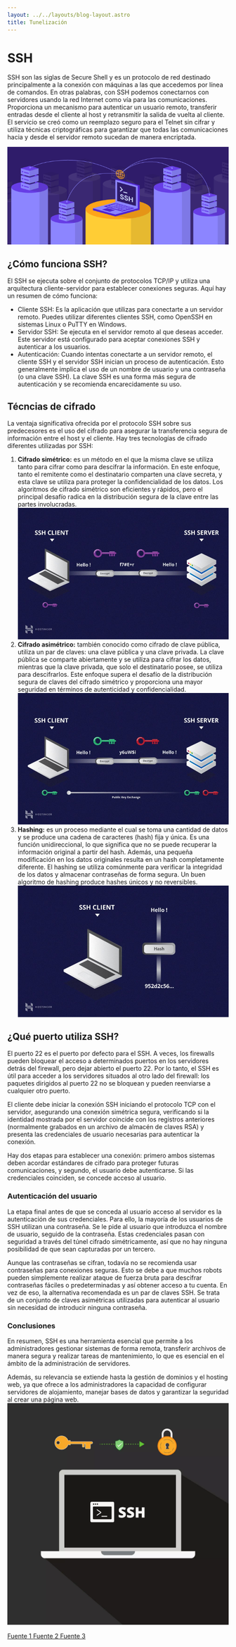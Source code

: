 ```yaml
---
layout: ../../layouts/blog-layout.astro
title: Tunelización
---
```


# SSH

SSH son las siglas de Secure Shell y es un protocolo de red destinado principalmente a la conexión con máquinas a las que accedemos por línea de comandos. En otras palabras, con SSH podemos conectarnos con servidores usando la red Internet como vía para las comunicaciones. Proporciona un mecanismo para autenticar un usuario remoto, transferir entradas desde el cliente al host y retransmitir la salida de vuelta al cliente. El servicio se creó como un reemplazo seguro para el Telnet sin cifrar y utiliza técnicas criptográficas para garantizar que todas las comunicaciones hacia y desde el servidor remoto sucedan de manera encriptada.

![SSH.](../../assets/tunneling/ssh-3.png)

## ¿Cómo funciona SSH?

El SSH se ejecuta sobre el conjunto de protocolos TCP/IP y  utiliza una arquitectura cliente-servidor para establecer conexiones seguras. Aquí hay un resumen de cómo funciona:

* Cliente SSH: Es la aplicación que utilizas para conectarte a un servidor remoto. Puedes utilizar diferentes clientes SSH, como OpenSSH en sistemas Linux o PuTTY en Windows.
* Servidor SSH: Se ejecuta en el servidor remoto al que deseas acceder. Este servidor está configurado para aceptar conexiones SSH y autenticar a los usuarios.
* Autenticación: Cuando intentas conectarte a un servidor remoto, el cliente SSH y el servidor SSH inician un proceso de autenticación. Esto generalmente implica el uso de un nombre de usuario y una contraseña (o una clave SSH). La clave SSH es una forma más segura de autenticación y se recomienda encarecidamente su uso.

## Técncias de cifrado

La ventaja significativa ofrecida por el protocolo SSH sobre sus predecesores es el uso del cifrado para asegurar la transferencia segura de información entre el host y el cliente. Hay tres tecnologías de cifrado diferentes utilizadas por SSH:

1. **Cifrado simétrico:** es un método en el que la misma clave se utiliza tanto para cifrar como para descifrar la información. En este enfoque, tanto el remitente como el destinatario comparten una clave secreta, y esta clave se utiliza para proteger la confidencialidad de los datos. Los algoritmos de cifrado simétrico son eficientes y rápidos, pero el principal desafío radica en la distribución segura de la clave entre las partes involucradas.
![cifrado 1.](../../assets/tunneling/SSHsimetrica.jpg)
2. **Cifrado asimétrico:** también conocido como cifrado de clave pública, utiliza un par de claves: una clave pública y una clave privada. La clave pública se comparte abiertamente y se utiliza para cifrar los datos, mientras que la clave privada, que solo el destinatario posee, se utiliza para descifrarlos. Este enfoque supera el desafío de la distribución segura de claves del cifrado simétrico y proporciona una mayor seguridad en términos de autenticidad y confidencialidad.
![cifrado 2.](../../assets/tunneling/SSHasimetrica.jpg)
3. **Hashing:** es un proceso mediante el cual se toma una cantidad de datos y se produce una cadena de caracteres (hash) fija y única. Es una función unidireccional, lo que significa que no se puede recuperar la información original a partir del hash. Además, una pequeña modificación en los datos originales resulta en un hash completamente diferente. El hashing se utiliza comúnmente para verificar la integridad de los datos y almacenar contraseñas de forma segura. Un buen algoritmo de hashing produce hashes únicos y no reversibles.
![cifrado 3.](../../assets/tunneling/SSHhashing.jpg)

## ¿Qué puerto utiliza SSH?

El puerto 22 es el puerto por defecto para el SSH. A veces, los firewalls pueden bloquear el acceso a determinados puertos en los servidores detrás del firewall, pero dejar abierto el puerto 22. Por lo tanto, el SSH es útil para acceder a los servidores situados al otro lado del firewall: los paquetes dirigidos al puerto 22 no se bloquean y pueden reenviarse a cualquier otro puerto.

El cliente debe iniciar la conexión SSH iniciando el protocolo TCP con el servidor, asegurando una conexión simétrica segura, verificando si la identidad mostrada por el servidor coincide con los registros anteriores (normalmente grabados en un archivo de almacén de claves RSA) y presenta las credenciales de usuario necesarias para autenticar la conexión.

Hay dos etapas para establecer una conexión: primero ambos sistemas deben acordar estándares de cifrado para proteger futuras comunicaciones, y segundo, el usuario debe autenticarse. Si las credenciales coinciden, se concede acceso al usuario.

### Autenticación del usuario

La etapa final antes de que se conceda al usuario acceso al servidor es la autenticación de sus credenciales. Para ello, la mayoría de los usuarios de SSH utilizan una contraseña. Se le pide al usuario que introduzca el nombre de usuario, seguido de la contraseña. Estas credenciales pasan con seguridad a través del túnel cifrado simétricamente, así que no hay ninguna posibilidad de que sean capturadas por un tercero.

Aunque las contraseñas se cifran, todavía no se recomienda usar contraseñas para conexiones seguras. Esto se debe a que muchos robots pueden simplemente realizar ataque de fuerza bruta para descifrar contraseñas fáciles o predeterminadas y así obtener acceso a tu cuenta. En vez de eso, la alternativa recomendada es un par de claves SSH. Se trata de un conjunto de claves asimétricas utilizadas para autenticar al usuario sin necesidad de introducir ninguna contraseña.

### Conclusiones
En resumen, SSH es una herramienta esencial que permite a los administradores gestionar sistemas de forma remota, transferir archivos de manera segura y realizar tareas de mantenimiento, lo que es esencial en el ámbito de la administración de servidores.

Además, su relevancia se extiende hasta la gestión de dominios y el hosting web, ya que ofrece a los administradores la capacidad de configurar servidores de alojamiento, manejar bases de datos y garantizar la seguridad al crear una página web.
![imagen](../../assets/tunneling/SSH-4.webp)

[Fuente 1 ](https://www.arsys.es/blog/ssh) 
[Fuente 2 ](https://www.hostinger.mx/tutoriales/que-es-ssh) 
[Fuente 3 ](https://www.cloudflare.com/es-es/learning/access-management/what-is-ssh/) 
